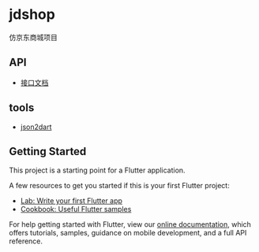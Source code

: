 # jdshop

仿京东商城项目

## API
- [接口文档](https://www.itying.com/article-11.html)
## tools
- [json2dart](https://javiercbk.github.io/json_to_dart/)
## Getting Started

This project is a starting point for a Flutter application.

A few resources to get you started if this is your first Flutter project:

- [Lab: Write your first Flutter app](https://flutter.dev/docs/get-started/codelab)
- [Cookbook: Useful Flutter samples](https://flutter.dev/docs/cookbook)

For help getting started with Flutter, view our
[online documentation](https://flutter.dev/docs), which offers tutorials,
samples, guidance on mobile development, and a full API reference.
